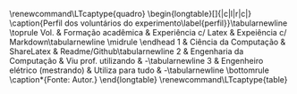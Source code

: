 \renewcommand\LTcaptype{quadro}
\begin{longtable}[]{|c|l|r|c|}
\caption{Perfil dos voluntários do experimento\label{perfil}}\tabularnewline
\toprule
Vol. & Formação acadêmica & Experiência c/ Latex & Expeiência c/ Markdown\tabularnewline
\midrule
\endhead
1 & Ciência da Computação & ShareLatex & Readme/Github\tabularnewline
2 & Engenharia da Computação & Viu prof. utilizando & -\tabularnewline
3 & Engenheiro elétrico (mestrando) & Utiliza para tudo & -\tabularnewline
\bottomrule
\caption*{Fonte: Autor.}
\end{longtable}
\renewcommand\LTcaptype{table}
